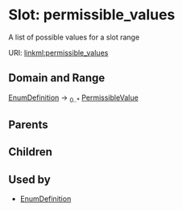 
# Slot: permissible_values


A list of possible values for a slot range

URI: [linkml:permissible_values](https://w3id.org/linkml/permissible_values)


## Domain and Range

[EnumDefinition](EnumDefinition.md) ->  <sub>0..*</sub> [PermissibleValue](PermissibleValue.md)

## Parents


## Children


## Used by

 * [EnumDefinition](EnumDefinition.md)
